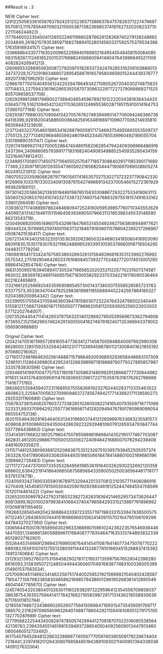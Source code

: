 

##Result is : 3



NEW
Cipher text: (2912250563361058763792425125236571386637647578263712274796979570813,1115785649709032155053871382369853741976273202082337102211146244823) , (1778460022354004112655224611968028766261282687402791392486922034849,2618215793538597168278894152801456033759257537953438817635916934157) 
Cipher text: (3366886433577163020096522999401699021649545548458150084085063158287,1124818525015317668924566605941490476439968455211106408282426941213) , (2606955328895063008727920970182833724247628531620610368901334737228,1573291863488072895458878165795604658015244439376777492073182196293) 
Cipher text: (2966767750154045561242202947864934271060526720403027487583307114833,2275943361962965392587073096322977227379066669271525805709658537708) , (2829299813981798900273894046545967892101222203438183643442003645779,516210945421242170362651249955360287195115910014164753213907077168) 
Cipher text: (2829387798803570906413427057678274939498014770609424636673664116396,928182004588600098482561634816697109607700621493581099359443123809) , (2371240322705460199534162687900591717346937549558935535097372755125,2277134929694855992480194523445785539960492189055704335199890351147) 
Cipher text: (1261741989921742700052884740489158206285479424093069664869162437394,2406860657939917718316824049093488852545935280434159322164674812412) , (2349951700851714507571164055257047718573088402617118539017168977369,2230971812812935547360592216568204447190697089028605274602491223913) 
Cipher text: (1807052203598066287977901561741853570275302737232377908423308126969,103376133033409130878154274666913423700546015272361929993829169112) , (973014220386362139301848919876515830308867293227533419063113550607,620853792410745327338732748075476863287551915749163316233801266458) 
Cipher text: (139361271740889978624846809472524160059539857760710343552629440997,613142184611511596456393690507966311218539834553314858086213543718) , (2004906920095149607543266184766531450492462756380894897762108044524,1076985259740015637321946791608011578804239521728696705087401536417) 
Cipher text: (2672134743402563220513536392062965032446903418506041695309086091830,153517830763211962488965293395105953766609187185042850448317779256) , (1909818541733424767565389328932613156492668163531239922769920575342,2751929046426533761680845739327702482772017451300129088864142854784) 
Cipher text: (883135095516394089417305347166565202025311225770231507374587963032,883697824891140651567183055829233703342216176090536464822162485881) , (1321661252566920453595808654573001437380307555852858572376363377573,3033634704479252983819981195568944522425678841853270204388200854342) 
Cipher text: (3239955170564370584636038478158030723224764324798502340449515581217,568712680167176505077796962058112059360525602300350357712202764007) , (2673526445471141429537675632514012969279505395696733627946068736557,152156296574624291300550418274678182407135366943379002056590988885) 


Orignal
Cipher text: (2042147051611995726916554773634127145870059488400979929903088628000,1285159253258424812317713369459878011213008401621855192970660218062) , (2716517298186463025614888715796649209368932936584486831373093296101,1126642698054295241328639899718198697907750278958579873335783830598) 
Cipher text: (293469141997004775755719018730586314809929128668777730644982911831,1441376400595811476360655139617227153597631617626279868871416771780) , (982662535845940723116895575558266192327624402837133354635224808623,2258470056327099094637274567494217714368217113859027329253311160689) 
Cipher text: (1567637381540625790372733828510260508221416540793509716771099323331,893370994292255773616956714129209494767891780969099054965554752136) , (820155484392916546405313431969037441312659697633683235581573409808,811009660294350042863922329294810607912659347938477445077394438863) 
Cipher text: (1341459178683238125796047507855889618898414352190177467703087462831,461200298867110500120206272409484216880070782942394084461609335821) , (311571481253809936812520883675351232675103957936452505057374263328,1041789065933083594493519650661847841486010021896801963368662728483) 
Cipher text: (271172724473700073353532849561985361916403262930232692120358668602,63642219141664066506756856943359005025003656446171817763781374718) , (1240093242749033558016789753294420133708122103577114060869164270409,1454585178150030442090192929834816125244748455470859910120114461422) 
Cipher text: (3265200308978242792311653238272428318364214652957347362644790813899,1820100297983641068437404798584293315213897761696992013098181195465) , (1926832856549204236886433397233557197198333153394783850057597122457,2843650074441516986969310824140911570216479510610929864784327027360) 
Cipher text: (3065644150078785895630298333689801596102423622357654693844614470551,1346861360588996117664067779354647163531374489383233960128037182901) , (552644531466912989437699508764414541106764140773475078770222689383,1939100741375513380091144413246778101660451526883741539274913740684) 
Cipher text: (3129321395276037531564562902181721953713599756765280423962806616093,3138395072124850449443606070497683877483100336005396014901537563534) , (2570090451146923414622587517440025652192156699215404024285877165477,1067982385830485862169657943860129619026836141289054946041447785670) 
Cipher text: (2457405432038040132630111602638297322959641235455670985803738636754,1635575944141776421682716582987291713143621855893063687176001812784) , (218556748872343866026526077594150696471693154735459591769717388570,2316297096580963264074887786042921159416106051279175105132770287689) 
Cipher text: (2779568222544345082874785057429944127081870702251608553856442138763,2394354551461981539493728654050409256090134479134600800460512733492) , (617540794528481226632288667740567770597403805091792266744047218441,3297416201264308076858485194389109302114009513643380361409127632064) 

